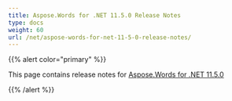 ```yaml
---
title: Aspose.Words for .NET 11.5.0 Release Notes
type: docs
weight: 60
url: /net/aspose-words-for-net-11-5-0-release-notes/
---
```


{{% alert color="primary" %}} 

This page contains release notes for [Aspose.Words for .NET 11.5.0](https://www.nuget.org/packages/Aspose.Words/11.5.0)

{{% /alert %}}
